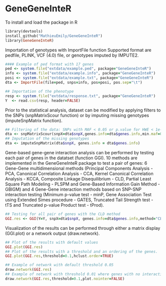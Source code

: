 # GeneGeneInteR

To install and load the package in R

```ruby
library(devtools)
install_github("MathieuEmily/GeneGeneInteR")
library(GeneGeneInteR)
```

 
Importation of genotypes with ImportFile function
Supported format are pedfile, PLINK, VCF (4.0) file, or genotypes imputed by IMPUTE2.

```ruby
#### Example of ped format with 17 genes
ped <- system.file("extdata/example.ped", package="GeneGeneInteR")
info <- system.file("extdata/example.info", package="GeneGeneInteR")
posi <- system.file("extdata/example.txt", package="GeneGeneInteR")
dta <- ImportFile(file=ped, snps=info, pos=posi, pos.sep="\t")

## Importation of the phenotype
resp <- system.file("extdata/response.txt", package="GeneGeneInteR")
Y  <- read.csv(resp, header=FALSE)
```

Prior to the statistical analysis, dataset can be modified by applying filters to the SNPs (snpMatrixScour function) or by imputing missing genotypes (imputeSnpMatrix function).


```ruby
## Filtering of the data: SNPs with MAF < 0.05 or p.value for HWE < 1e-3 are removed. No filtering is applied regarding missing data (NA.rate=1).
dta <- snpMatrixScour(snpX=dta$snpX,genes.info=dta$genes.info,min.maf=0.05,min.eq=1e-3,NA.rate=1)
## Imputation of the missing genotypes
dta <- imputeSnpMatrix(dta$snpX, genes.info = dta$genes.info)
```

Gene-based gene-gene interaction analysis can be performed by testing each pair of genes in the datatset (function GGI). 10 methods are implemented in the GeneGeneInteR package to test a pair of genes: 6 Gene-Gene multidimensional methods (Principal Components Analysis - PCA,  Canonical Correlation Analysis - CCA, Kernel Canonical Correlation Analysis - KCCA, Composite Linkage Disequilibrium - CLD,  Partial Least Square Path Modeling - PLSPM and Gene-Based Information Gain Method - GBIGM) and 4 Gene-Gene interaction methods based on SNP-SNP interaction testing (Minimum p-value test - minP, Gene Association Test using Extended Simes procedure - GATES, Truncated Tail Strength test - tTS and Truncated p-value Product test - tProd).

```ruby
## Testing for all pair of genes with the CLD method
GGI.res <- GGI(Y=Y, snpX=dta$snpX, genes.info=dta$genes.info,method="CLD")
```
Visualization of the results can be performed through either a matrix display (GGI.plot) or a network output (draw.network).

```ruby
## Plot of the results with default values
GGI.plot(GGI.res)
## Plot of the results with a threshold and an ordering of the genes.
GGI.plot(GGI.res,threshold=0.1,hclust.order=TRUE)

## Example of network with default threshold 0.05
draw.network(GGI.res)
## Example of network with threshold 0.01 where genes with no interaction are not plotted (plot.nointer=FALSE)
draw.network(GGI.res,threshold=0.1,plot.nointer=FALSE)
```


